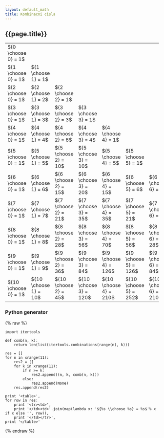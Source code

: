 ```yaml
---
layout: default_math
title: Kombinacni cisla
---
```


## {{page.title}}

<style>
td {
    height: 50px;
}
</style>

<table> <tr><td> ${0 \choose 0} = 1$</td><td></td><td></td><td></td><td></td><td></td><td></td><td></td><td></td><td></td><td> </td></tr> <tr><td> ${1 \choose 0} = 1$</td><td>${1 \choose 1} = 1$</td><td></td><td></td><td></td><td></td><td></td><td></td><td></td><td></td><td> </td></tr> <tr><td> ${2 \choose 0} = 1$</td><td>${2 \choose 1} = 2$</td><td>${2 \choose 2} = 1$</td><td></td><td></td><td></td><td></td><td></td><td></td><td></td><td> </td></tr> <tr><td> ${3 \choose 0} = 1$</td><td>${3 \choose 1} = 3$</td><td>${3 \choose 2} = 3$</td><td>${3 \choose 3} = 1$</td><td></td><td></td><td></td><td></td><td></td><td></td><td> </td></tr> <tr><td> ${4 \choose 0} = 1$</td><td>${4 \choose 1} = 4$</td><td>${4 \choose 2} = 6$</td><td>${4 \choose 3} = 4$</td><td>${4 \choose 4} = 1$</td><td></td><td></td><td></td><td></td><td></td><td> </td></tr> <tr><td> ${5 \choose 0} = 1$</td><td>${5 \choose 1} = 5$</td><td>${5 \choose 2} = 10$</td><td>${5 \choose 3} = 10$</td><td>${5 \choose 4} = 5$</td><td>${5 \choose 5} = 1$</td><td></td><td></td><td></td><td></td><td> </td></tr> <tr><td> ${6 \choose 0} = 1$</td><td>${6 \choose 1} = 6$</td><td>${6 \choose 2} = 15$</td><td>${6 \choose 3} = 20$</td><td>${6 \choose 4} = 15$</td><td>${6 \choose 5} = 6$</td><td>${6 \choose 6} = 1$</td><td></td><td></td><td></td><td> </td></tr> <tr><td> ${7 \choose 0} = 1$</td><td>${7 \choose 1} = 7$</td><td>${7 \choose 2} = 21$</td><td>${7 \choose 3} = 35$</td><td>${7 \choose 4} = 35$</td><td>${7 \choose 5} = 21$</td><td>${7 \choose 6} = 7$</td><td>${7 \choose 7} = 1$</td><td></td><td></td><td> </td></tr> <tr><td> ${8 \choose 0} = 1$</td><td>${8 \choose 1} = 8$</td><td>${8 \choose 2} = 28$</td><td>${8 \choose 3} = 56$</td><td>${8 \choose 4} = 70$</td><td>${8 \choose 5} = 56$</td><td>${8 \choose 6} = 28$</td><td>${8 \choose 7} = 8$</td><td>${8 \choose 8} = 1$</td><td></td><td> </td></tr> <tr><td> ${9 \choose 0} = 1$</td><td>${9 \choose 1} = 9$</td><td>${9 \choose 2} = 36$</td><td>${9 \choose 3} = 84$</td><td>${9 \choose 4} = 126$</td><td>${9 \choose 5} = 126$</td><td>${9 \choose 6} = 84$</td><td>${9 \choose 7} = 36$</td><td>${9 \choose 8} = 9$</td><td>${9 \choose 9} = 1$</td><td> </td></tr> <tr><td> ${10 \choose 0} = 1$</td><td>${10 \choose 1} = 10$</td><td>${10 \choose 2} = 45$</td><td>${10 \choose 3} = 120$</td><td>${10 \choose 4} = 210$</td><td>${10 \choose 5} = 252$</td><td>${10 \choose 6} = 210$</td><td>${10 \choose 7} = 120$</td><td>${10 \choose 8} = 45$</td><td>${10 \choose 9} = 10$</td><td>${10 \choose 10} = 1$ </td></tr> </table>


### Python generator

{% raw %}

    import itertools

    def comb(n, k):
        return len(list(itertools.combinations(range(n), k)))

    res = []
    for n in xrange(11):
        res2 = []
        for k in xrange(11):
            if n >= k:
                res2.append((n, k, comb(n, k)))
            else:
                res2.append(None)
        res.append(res2)

    print '<table>',
    for row in res:
        print '<tr><td>',
        print '</td><td>'.join(map(lambda x: '${%s \\choose %s} = %s$'% x if x else '', row)),
        print '</td></tr>',
    print '</table>'

{% endraw %}

